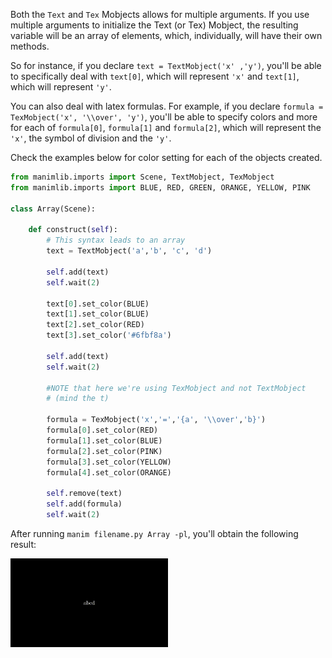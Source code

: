 Both the `Text` and `Tex` Mobjects allows for multiple arguments. If you use multiple arguments to initialize the Text (or Tex) Mobject, the resulting variable will be an array of elements, which, individually, will have their own methods.

So for instance, if you declare `text = TextMobject('x' ,'y')`, you'll be able to specifically deal with `text[0]`, which will represent `'x'` and `text[1]`, which will represent `'y'`.

You can also deal with latex formulas. For example, if you declare `formula = TexMobject('x', '\\over', 'y')`, you'll be able to specify colors and more for each of `formula[0]`, `formula[1]` and `formula[2]`, which will represent the `'x'`, the symbol of division and the `'y'`.

Check the examples below for color setting for each of the objects created.

```python
from manimlib.imports import Scene, TextMobject, TexMobject
from manimlib.imports import BLUE, RED, GREEN, ORANGE, YELLOW, PINK

class Array(Scene):

    def construct(self):
        # This syntax leads to an array
        text = TextMobject('a','b', 'c', 'd')

        self.add(text)
        self.wait(2)

        text[0].set_color(BLUE)
        text[1].set_color(BLUE)
        text[2].set_color(RED)
        text[3].set_color('#6fbf8a')

        self.add(text)
        self.wait(2)

        #NOTE that here we're using TexMobject and not TextMobject 
        # (mind the t)

        formula = TexMobject('x','=','{a', '\\over','b}')
        formula[0].set_color(RED)
        formula[1].set_color(BLUE)
        formula[2].set_color(PINK)
        formula[3].set_color(YELLOW)
        formula[4].set_color(ORANGE)

        self.remove(text)
        self.add(formula)
        self.wait(2)
```

After running `manim filename.py Array -pl`, you'll obtain the following result:
<p align='left'><img src="../previews/text_array.gif" width="50%"/> </p>